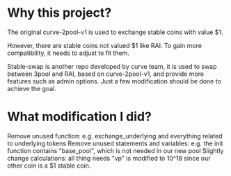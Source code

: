 # Why this project?
The original curve-2pool-v1 is used to exchange stable coins with value $1.

However, there are stable coins not valued $1 like RAI. To gain more compatibility, it needs to adjust to fit them.

Stable-swap is another repo developed by curve team, it is used to swap between 3pool and RAI, based on curve-2pool-v1, and provide more features such as admin options. 
Just a few modification should be done to achieve the goal.

# What modification I did?
Remove unused function: e.g. exchange_underlying and everything related to underlying tokens
Remove unused statements and variables: e.g. the init function contains "base_pool", which is not needed in our new pool
Slightly change calculations: all thing needs "vp" is modified to 10^18 since our other coin is a $1 stable coin.
